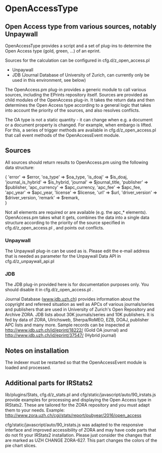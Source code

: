 # OpenAccessType
## Open Access type from various sources, notably Unpaywall

OpenAccessType provides a script and a set of plug-ins to determine the Open Access type
(gold, green, ...) of an eprint.

Sources for the calculation can be configured in cfg.d/z_open_access.pl

* Unpaywall
* JDB (Journal Database of University of Zurich, can currently only be used in this
environment, see below)

The OpenAccess.pm plug-in provides a generic module to call various sources, including the
EPrints repository itself. Sources are provided as child modules of the OpenAccess plug-in. 
It takes the return data and then determines the Open Access type according to a general
logic that takes into account the priority of the sources, and also resolves conflicts. 


The OA type is not a static quantity - it can change when e.g. a document or a document 
property is changed. For example, when embargo is lifted. For this, a series of trigger 
methods are available in  cfg.d/z_open_access.pl that call event methods of the 
OpenAccessEvent module.

## Sources

All sources should return results to OpenAccess.pm using the following data structure:

{
		'error' => $error,
		'oa_type' => $oa_type,
		'is_doaj' => $is_doaj,
		'journal_is_hybrid' => $is_hybrid,
		'journal' => $journal_title,
		'publisher' => $publisher,
		'apc_currency' => $apc_currency,
		'apc_fee' => $apc_fee,
		'apc_year' => $apc_year,
		'license' => $license,
		'url' => $url,
		'driver_version' => $driver_version,
		'remark' => $remark,	
}

Not all elements are required or are available (e.g. the apc_* elements). 
OpenAccess.pm takes what it gets, combines the data into a single data structure according
to the priority of the source specified in cfg.d/z_open_access.pl , and points out 
conflicts.


### Unpaywall

The Unpaywall plug-in can be used as is. Please edit the e-mail address that is needed
as parameter for the Unpaywall Data API in cfg.d/z_unpaywall_api.pl 


### JDB

The JDB plug-in provided here is for documentation purposes only. You should disable it
in cfg.d/z_open_access.pl .

Journal Database (www.jdb.uzh.ch) provides information about the copyright and refereed 
situation as well as APCs of various journals/series and publishers that are used in 
University of Zurich's Open Repository and Archive ZORA. JDB lists about 30K 
journals/series and 10K publishers. It is fed by data of ZORA, Ulrichsweb, Sherpa/RoMEO, 
EZB, DOAJ, publisher APC lists and many more. 
Sample records can be inspected at
http://www.jdb.uzh.ch/id/eprint/18222/ (Gold OA journal) and 
http://www.jdb.uzh.ch/id/eprint/37547/ (Hybrid journal)

## Notes on installation

The indexer must be restarted so that the OpenAccessEvent module is loaded and processed.


## Additional parts for IRStats2

lib/plugins/Stats, cfg.d/z_stats.pl and cfg/static/javascript/auto/90_irstats.js
provide examples for processing and displaying the Open Access type in IRStats2. These 
are tailored for the ZORA repository and you must adapt them to your needs.
Example: http://www.zora.uzh.ch/cgi/stats/report/pubyear/2016/open_access

cfg/static/javascript/auto/90_irstats.js was adapted to the responsive interface and improved
accessibility of ZORA and may have code parts that do not fit your IRStats2 installation. 
Please just consider the changes that are marked as UZH CHANGE ZORA-627. This part
changes the colors of the pie chart slices.


